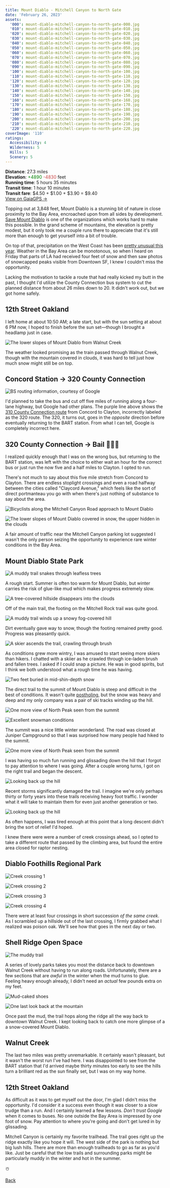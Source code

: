 ```yaml
---
title: Mount Diablo - Mitchell Canyon to North Gate
date: 'February 26, 2023'
assets:
  '000': mount-diablo-mitchell-canyon-to-north-gate-000.jpg
  '010': mount-diablo-mitchell-canyon-to-north-gate-010.jpg
  '020': mount-diablo-mitchell-canyon-to-north-gate-020.jpg
  '030': mount-diablo-mitchell-canyon-to-north-gate-030.jpg
  '040': mount-diablo-mitchell-canyon-to-north-gate-040.jpg
  '050': mount-diablo-mitchell-canyon-to-north-gate-050.jpg
  '060': mount-diablo-mitchell-canyon-to-north-gate-060.jpg
  '070': mount-diablo-mitchell-canyon-to-north-gate-070.jpg
  '080': mount-diablo-mitchell-canyon-to-north-gate-080.jpg
  '090': mount-diablo-mitchell-canyon-to-north-gate-090.jpg
  '100': mount-diablo-mitchell-canyon-to-north-gate-100.jpg
  '110': mount-diablo-mitchell-canyon-to-north-gate-110.jpg
  '120': mount-diablo-mitchell-canyon-to-north-gate-120.jpg
  '130': mount-diablo-mitchell-canyon-to-north-gate-130.jpg
  '140': mount-diablo-mitchell-canyon-to-north-gate-140.jpg
  '150': mount-diablo-mitchell-canyon-to-north-gate-150.jpg
  '160': mount-diablo-mitchell-canyon-to-north-gate-160.jpg
  '170': mount-diablo-mitchell-canyon-to-north-gate-170.jpg
  '180': mount-diablo-mitchell-canyon-to-north-gate-180.jpg
  '190': mount-diablo-mitchell-canyon-to-north-gate-190.jpg
  '200': mount-diablo-mitchell-canyon-to-north-gate-200.jpg
  '210': mount-diablo-mitchell-canyon-to-north-gate-210.jpg
  '220': mount-diablo-mitchell-canyon-to-north-gate-220.jpg
coverImage: '110'
ratings:
  Accessibility: 4
  Wilderness: 5
  Hills: 5
  Scenery: 5
---
```


<span data-behavior="introduction"></span>

**Distance**: 27.3 miles<br>
**Elevation**: <span style="color:green">+4890</span> <span style="color:#ca4747">-4830</span> feet<br>
**Running time**: 5 hours 35 minutes<br>
**Transit time**: 1 hour 10 minutes<br>
**Transit fare**: $4.50 + $1.00 + $3.90 = $9.40<br>
[View on GaiaGPS →](https://www.gaiagps.com/public/HRMfqYshRELHjLTpyFbToSxN)

Topping out at 3,848 feet, Mount Diablo is a stunning bit of nature in close proximity to the Bay Area, encroached upon from all sides by development. [Save Mount Diablo](https://savemountdiablo.org/) is one of the organizations which works hard to make this possible. In the grand scheme of mountains, the elevation is pretty modest, but it only took me a couple runs there to appreciate that it's still more than enough to get yourself into a bit of trouble.

On top of that, precipitation on the West Coast has been [pretty unusual this year](https://ggweather.com/seasonal_rain.htm). Weather in the Bay Area can be monotonous, so when I heard on Friday that parts of LA had received four feet of snow and then saw photos of snowcapped peaks visible from Downtown SF, I knew I couldn't miss the opportunity.

Lacking the motivation to tackle a route that had really kicked my butt in the past, I thought I'd utilize the County Connection bus system to cut the planned distance from about 26 miles down to 20. It didn't work out, but we got home safely.

<span data-behavior="anchor" data-feature-index="0" data-mile-position="0"></span>
## 12th Street Oakland

<span data-behavior="anchor" data-feature-index="0" data-mile-position="0.0"></span>
I left home at about 10:50 AM; a late start, but with the sun setting at about 6 PM now, I hoped to finish before the sun set—though I brought a headlamp just in case.

<span data-behavior="anchor" data-feature-index="0" data-mile-position="14.0"></span>
![The lower slopes of Mount Diablo from Walnut Creek](mount-diablo-mitchell-canyon-to-north-gate-000.jpg)

The weather looked promising as the train passed through Walnut Creek, though with the mountain covered in clouds, it was hard to tell just how much snow might still be on top.

<span data-behavior="anchor" data-feature-index="1" data-mile-position="0"></span>
## Concord Station &rarr; 320 County Connection

<span data-behavior="anchor" data-feature-index="1" data-mile-position="0"></span>
![BS routing information, courtesy of Google](mount-diablo-mitchell-canyon-to-north-gate-010.jpg)

I'd planned to take the bus and cut off five miles of running along a four-lane highway, but Google had other plans. The purple line above shows the [310 County Connection route](https://countyconnection.com/map/) from Concord to Clayton, incorrectly labeled as the 320 route. The 320, it turns out, goes in the *opposite* direction before eventually returning to the BART station. From what I can tell, Google is completely incorrect here.

<span data-behavior="anchor" data-feature-index="2" data-mile-position="0"></span>
## 320 County Connection &rarr; Bail 🤦🏻‍♂️

<span data-behavior="anchor" data-feature-index="2" data-mile-position="0.25"></span>
I realized quickly enough that I was on the wrong bus, but returning to the BART station, was left with the choice to either wait an hour for the correct bus or just run the now five and a half miles to Clayton. I opted to run.

<span data-behavior="anchor" data-feature-index="2" data-mile-position="3.5"></span>
There's not much to say about this five mile stretch from Concord to Clayton. There are endless stoplight crossings and even a road halfway between the cities called "Claycord Avenue," which feels like the sort of direct portmanteau you go with when there's just nothing of substance to say about the area.

<span data-behavior="anchor" data-feature-index="2" data-mile-position="6.8"></span>
![Bicyclists along the Mitchell Canyon Road approach to Mount Diablo](mount-diablo-mitchell-canyon-to-north-gate-040.jpg)

![The lower slopes of Mount Diablo covered in snow, the upper hidden in the clouds](mount-diablo-mitchell-canyon-to-north-gate-030.jpg)

A fair amount of traffic near the Mitchell Canyon parking lot suggested I wasn't the only person seizing the opportunity to experience rare winter conditions in the Bay Area.

<span data-behavior="anchor" data-feature-index="2" data-mile-position="7.3" data-split></span>
## Mount Diablo State Park

<span data-behavior="anchor" data-feature-index="2" data-mile-position="7.6"></span>
![A muddy trail snakes through leafless trees](mount-diablo-mitchell-canyon-to-north-gate-050.jpg)

A rough start. Summer is often too warm for Mount Diablo, but winter carries the risk of glue-like mud which makes progress extremely slow.

<span data-behavior="anchor" data-feature-index="2" data-mile-position="8.9"></span>
![A tree-covered hillside disappears into the clouds](mount-diablo-mitchell-canyon-to-north-gate-060.jpg)

Off of the main trail, the footing on the Mitchell Rock trail was quite good.

<span data-behavior="anchor" data-feature-index="2" data-mile-position="10.5"></span>
![A muddy trail winds up a snowy fog-covered hill](mount-diablo-mitchell-canyon-to-north-gate-070.jpg)

Dirt eventually gave way to snow, though the footing remained pretty good. Progress was pleasantly quick.

<span data-behavior="anchor" data-feature-index="2" data-mile-position="11.6"></span>
![A skier ascends the trail, crawling through brush](mount-diablo-mitchell-canyon-to-north-gate-080.jpg)

As conditions grew more wintry, I was amused to start seeing more skiers than hikers. I chatted with a skiier as he crawled through ice-laden brush and fallen trees. I asked if I could snap a picture. He was in good spirits, but I think we both understood what a rough time he was having.

<span data-behavior="anchor" data-feature-index="2" data-mile-position="12.3"></span>
![Two feet buried in mid-shin-depth snow](mount-diablo-mitchell-canyon-to-north-gate-090.jpg)

The direct trail to the summit of Mount Diablo is steep and difficult in the best of conditions. It wasn't quite [postholing](https://www.rei.com/blog/snowsports/semi-rad-the-joy-of-postholing), but the snow was heavy and deep and my only company was a pair of ski tracks winding up the hill.

<span data-behavior="anchor" data-feature-index="2" data-mile-position="13.0"></span>
![One more view of North Peak seen from the summit](mount-diablo-mitchell-canyon-to-north-gate-110.jpg)

![Excellent snowman conditions](mount-diablo-mitchell-canyon-to-north-gate-120.jpg)

The summit was a nice little winter wonderland. The road was closed at Juniper Campground so that I was surprised how many people had hiked to the summit.

<span data-behavior="anchor" data-feature-index="2" data-mile-position="14.2"></span>
![One more view of North Peak seen from the summit](mount-diablo-mitchell-canyon-to-north-gate-130.jpg)

I was having so much fun running and glissading down the hill that I forgot to pay attention to where I was going. After a couple wrong turns, I got on the right trail and began the descent.

<span data-behavior="anchor" data-feature-index="2" data-mile-position="17.2"></span>
![Looking back up the hill](mount-diablo-mitchell-canyon-to-north-gate-150.jpg)

Recent storms significantly damaged the trail. I imagine we're only perhaps thirty or forty years into these trails receiving heavy foot traffic. I wonder what it will take to maintain them for even just another generation or two.

<span data-behavior="anchor" data-feature-index="2" data-mile-position="18.1"></span>
![Looking back up the hill](mount-diablo-mitchell-canyon-to-north-gate-140.jpg)

As often happens, I was tired enough at this point that a long descent didn't bring the sort of relief I'd hoped.

<span data-behavior="anchor" data-feature-index="2" data-mile-position="19.45"></span>
I knew there were were a number of creek crossings ahead, so I opted to take a different route that passed by the climbing area, but found the entire area closed for raptor nesting.

<span data-behavior="anchor" data-feature-index="2" data-mile-position="21.5" data-split></span>
## Diablo Foothills Regional Park

<span data-behavior="anchor" data-feature-index="2" data-mile-position="21.8"></span>
![Creek crossing 1](mount-diablo-mitchell-canyon-to-north-gate-160.jpg)

![Creek crossing 2](mount-diablo-mitchell-canyon-to-north-gate-170.jpg)

![Creek crossing 3](mount-diablo-mitchell-canyon-to-north-gate-180.jpg)

![Creek crossing 4](mount-diablo-mitchell-canyon-to-north-gate-190.jpg)

There were at least four crossings in short succession _of the same creek_. As I scrambled up a hillside out of the last crossing, I firmly grabbed what I realized was poison oak. We'll see how that goes in the next day or two.

<span data-behavior="anchor" data-feature-index="2" data-mile-position="22.7" data-split></span>
## Shell Ridge Open Space

<span data-behavior="anchor" data-feature-index="2" data-mile-position="22.9"></span>
![The muddy trail](mount-diablo-mitchell-canyon-to-north-gate-200.jpg)

A series of lovely parks takes you most the distance back to downtown Walnut Creek without having to run along roads. Unfortunately, there are a few sections that are *awful* in the winter when the mud turns to glue. Feeling heavy enough already, I didn't need an *actual* few pounds extra on my feet.

![Mud-caked shoes](mount-diablo-mitchell-canyon-to-north-gate-210.jpg)

<span data-behavior="anchor" data-feature-index="2" data-mile-position="24.3"></span>
![One last look back at the mountain](mount-diablo-mitchell-canyon-to-north-gate-220.jpg)

Once past the mud, the trail hops along the ridge all the way back to downtown Walnut Creek. I kept looking back to catch one more glimpse of a a snow-covered Mount Diablo.

<span data-behavior="anchor" data-feature-index="3" data-mile-position="0" data-split></span>
## Walnut Creek

<span data-behavior="anchor" data-feature-index="3" data-mile-position="0"></span>

The last two miles was pretty unremarkable. It certainly wasn't pleasant, but it wasn't the worst run I've had here. I was disappointed to see from the BART station that I'd arrived maybe thirty minutes too early to see the hills turn a brilliant red as the sun finally set, but I was on my way home.

<span data-behavior="anchor" data-feature-index="3" data-mile-position="15"></span>
## 12th Street Oakland

<span data-behavior="conclusion"></span>

As difficult as it was to get myself out the door, I'm glad I didn't miss the opportunity. I'd consider it a success even though it was closer to a slow trudge than a run. And I certainly learned a few lessons. *Don't trust Google* when it comes to buses. No one outside the Bay Area is impressed by one foot of snow. Pay attention to where you're going and don't get lured in by glissading.

Mitchell Canyon is certainly my favorite trailhead. The trail goes right up the ridge exactly like you hope it will. The west side of the park is nothing but big lush hills. There are more than enough trailheads to go as far as you'd like. Just be careful that the low trails and surrounding parks might be particularly muddy in the winter and hot in the summer.

☃️

[Back]()
